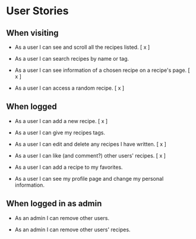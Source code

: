 # User Stories

## When visiting

* As a user I can see and scroll all the recipes listed. [ x ]

* As a user I can search recipes by name or tag.

* As a user I can see information of a chosen recipe on a recipe's page. [ x ]

* As a user I can access a random recipe. [ x ]

## When logged

* As a user I can add a new recipe. [ x ]

* As a user I can give my recipes tags.

* As a user I can edit and delete any recipes I have written. [ x ]

* As a user I can like (and comment?) other users' recipes. [ x ]

* As a user I can add a recipe to my favorites.

* As a user I can see my profile page and change my personal information.

## When logged in as admin

* As an admin I can remove other users.

* As an admin I can remove other users' recipes.
